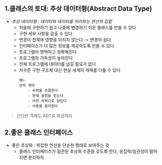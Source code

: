 ## 1.클래스의 토대: 추상 데이터형(Abstract Data Type)
- *추상 데이터형 : 데이터와 데이터를 처리하는 연산의 집합*
    - 처음에 구현하기 쉽고 나중에 변경하기 쉬운 클래스를 만들 수 있다
    - 구현 세부 사항을 감출 수 있다
    - 변경이 전체에 영향을 미치지 않는다 -> 변경이 쉽다
    - 인터페이스가 더 많은 정보를 제공하도록 만들 수 있다
    - 프로그램이 명백하고 정확해진다
    - 프로그램의 가독성이 높아진다
    - 전체 프로그램에 데이터를 넘길 필요가 없다
    - 저수준 구현 구조체 대신 현실 세계의 개체를 다룰 수 있다
        ```
        예>
        선박 제어
            - 속력을 조절한다
            - 현재 설정을 얻는다
            - 이전 속력으로 달린다
            - 사용을 중지한다
        ```

> 간단한 객체도 ADT로 취급하라

## 2.좋은 클래스 인터페이스
- 좋은 추상화 : 복잡한 연산을 단순한 형태로 보여주는 것
    - 클래스 인터페이스가 일관된 추상화 수준을 갖도록 한다, 응집력/일관성이 떨어지면 분리하자




